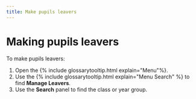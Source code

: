 ```yaml
---
title: Make pupils leavers
---
```


# Making pupils leavers

To make pupils leavers:

1. Open the {% include glossarytooltip.html explain="Menu"%}.
1. Use the {% include glossarytooltip.html explain="Menu Search" %} to find **Manage Leavers**.
1. Use the **Search** panel to find the class or year group.